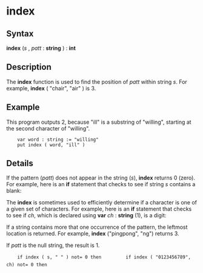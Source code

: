 
# index

## Syntax
**index** (_s_ , _patt_ : **string** ) : **int**

## Description
The **index** function is used to find the position of _patt_ within string _s_. For example, **index** ( "chair", "air" ) is 3.


## Example
This program outputs 2, because "ill" is a substring of "willing", starting at the second character of "willing".

        var word : string := "willing"
        put index ( word, "ill" )
## Details
If the pattern (_patt_) does not appear in the string (_s_), **index** returns 0 (zero). For example, here is an **if** statement that checks to see if string _s_ contains a blank:

The **index** is sometimes used to efficiently determine if a character is one of a given set of characters. For example, here is an **if** statement that checks to see if _ch_, which is declared using **var** _ch_ : **string** (1), is a digit:

If a string contains more that one occurrence of the pattern, the leftmost location is returned. For example, **index** ("pingpong", "ng") returns 3.

If _patt_ is the null string, the result is 1.

        if index ( s, " " ) not= 0 then         if index ( "0123456789", ch) not= 0 then 
